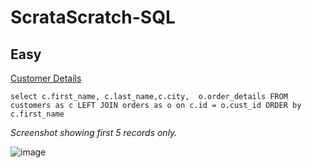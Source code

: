 # ScrataScratch-SQL

##  Easy

[Customer Details](https://platform.stratascratch.com/coding/9891-customer-details?python=)


`select c.first_name,
c.last_name,c.city, 
o.order_details
FROM customers as c LEFT JOIN orders as o on c.id = o.cust_id
ORDER by c.first_name`

_Screenshot showing first 5 records only._


![image](https://user-images.githubusercontent.com/48564899/159240234-390a1ebe-09c6-49e7-8b4a-0db9d00fc556.png)
